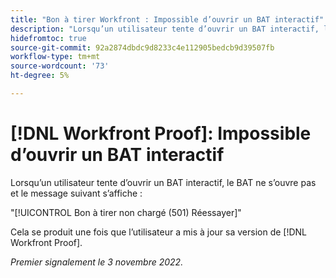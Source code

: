```yaml
---
title: "Bon à tirer Workfront : Impossible d’ouvrir un BAT interactif"
description: "Lorsqu’un utilisateur tente d’ouvrir un BAT interactif, le BAT ne s’ouvre pas et un message d’erreur s’affiche."
hidefromtoc: true
source-git-commit: 92a2874dbdc9d8233c4e112905bedcb9d39507fb
workflow-type: tm+mt
source-wordcount: '73'
ht-degree: 5%

---
```



# [!DNL Workfront Proof]: Impossible d’ouvrir un BAT interactif

Lorsqu’un utilisateur tente d’ouvrir un BAT interactif, le BAT ne s’ouvre pas et le message suivant s’affiche :

&quot;[!UICONTROL Bon à tirer non chargé (501) Réessayer]&quot;

Cela se produit une fois que l’utilisateur a mis à jour sa version de [!DNL Workfront Proof].

_Premier signalement le 3 novembre 2022._

